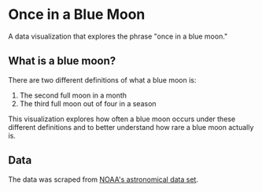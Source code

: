 # Once in a Blue Moon

A data visualization that explores the phrase "once in a blue moon."

## What is a blue moon?

There are two different definitions of what a blue moon is:

1. The second full moon in a month
2. The third full moon out of four in a season

This visualization explores how often a blue moon occurs under these
different definitions and to better understand how rare a blue moon
actually is.

## Data

The data was scraped from
[NOAA's astronomical data set](http://tidesandcurrents.noaa.gov/astronomical.html).
